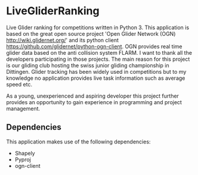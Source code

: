 # LiveGliderRanking
Live Glider ranking for competitions written in Python 3. This application is based on the great open source project 'Open Glider Network (OGN) http://wiki.glidernet.org/' and its python client https://github.com/glidernet/python-ogn-client. OGN provides real time glider data based on the anti collision system FLARM. I want to thank all the developers participating in those projects.
The main reason for this project is our gliding club hosting the swiss junior gliding championship in Dittingen. Glider tracking has been widely used in competitions but to my knowledge no application provides live task information such as average speed etc.

As a young, unexperienced and aspiring developer this project further provides an opportunity to gain experience in programming and project management.

## Dependencies
This application makes use of the following dependencies:

- Shapely
- Pyproj
- ogn-client
